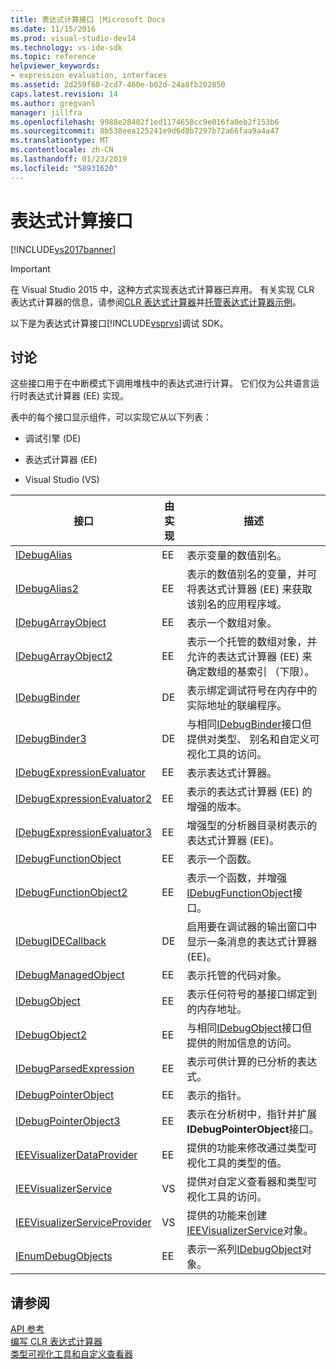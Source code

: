 ```yaml
---
title: 表达式计算接口 |Microsoft Docs
ms.date: 11/15/2016
ms.prod: visual-studio-dev14
ms.technology: vs-ide-sdk
ms.topic: reference
helpviewer_keywords:
- expression evaluation, interfaces
ms.assetid: 2d259f60-2cd7-460e-b02d-24a8fb202850
caps.latest.revision: 14
ms.author: gregvanl
manager: jillfra
ms.openlocfilehash: 9988e28482f1ed1174658cc9e016fa0eb2f153b6
ms.sourcegitcommit: 8b538eea125241e9d6d8b7297b72a66faa9a4a47
ms.translationtype: MT
ms.contentlocale: zh-CN
ms.lasthandoff: 01/23/2019
ms.locfileid: "58931620"
---
```

# <a name="expression-evaluation-interfaces"></a>表达式计算接口
[!INCLUDE[vs2017banner](../../../includes/vs2017banner.md)]

> [!IMPORTANT]
>  在 Visual Studio 2015 中，这种方式实现表达式计算器已弃用。 有关实现 CLR 表达式计算器的信息，请参阅[CLR 表达式计算器](https://github.com/Microsoft/ConcordExtensibilitySamples/wiki/CLR-Expression-Evaluators)并[托管表达式计算器示例](https://github.com/Microsoft/ConcordExtensibilitySamples/wiki/Managed-Expression-Evaluator-Sample)。  
  
 以下是为表达式计算接口[!INCLUDE[vsprvs](../../../includes/vsprvs-md.md)]调试 SDK。  
  
## <a name="discussion"></a>讨论  
 这些接口用于在中断模式下调用堆栈中的表达式进行计算。 它们仅为公共语言运行时表达式计算器 (EE) 实现。  
  
 表中的每个接口显示组件，可以实现它从以下列表：  
  
-   调试引擎 (DE)  
  
-   表达式计算器 (EE)  
  
-   Visual Studio (VS)  
  
|接口|由实现|描述|  
|---------------|--------------------|-----------------|  
|[IDebugAlias](../../../extensibility/debugger/reference/idebugalias.md)|EE|表示变量的数值别名。|  
|[IDebugAlias2](../../../extensibility/debugger/reference/idebugalias2.md)|EE|表示的数值别名的变量，并可将表达式计算器 (EE) 来获取该别名的应用程序域。|  
|[IDebugArrayObject](../../../extensibility/debugger/reference/idebugarrayobject.md)|EE|表示一个数组对象。|  
|[IDebugArrayObject2](../../../extensibility/debugger/reference/idebugarrayobject2.md)|EE|表示一个托管的数组对象，并允许的表达式计算器 (EE) 来确定数组的基索引 （下限）。|  
|[IDebugBinder](../../../extensibility/debugger/reference/idebugbinder.md)|DE|表示绑定调试符号在内存中的实际地址的联编程序。|  
|[IDebugBinder3](../../../extensibility/debugger/reference/idebugbinder3.md)|DE|与相同[IDebugBinder](../../../extensibility/debugger/reference/idebugbinder.md)接口但提供对类型、 别名和自定义可视化工具的访问。|  
|[IDebugExpressionEvaluator](../../../extensibility/debugger/reference/idebugexpressionevaluator.md)|EE|表示表达式计算器。|  
|[IDebugExpressionEvaluator2](../../../extensibility/debugger/reference/idebugexpressionevaluator2.md)|EE|表示的表达式计算器 (EE) 的增强的版本。|  
|[IDebugExpressionEvaluator3](../../../extensibility/debugger/reference/idebugexpressionevaluator3.md)|EE|增强型的分析器目录树表示的表达式计算器 (EE)。|  
|[IDebugFunctionObject](../../../extensibility/debugger/reference/idebugfunctionobject.md)|EE|表示一个函数。|  
|[IDebugFunctionObject2](../../../extensibility/debugger/reference/idebugfunctionobject2.md)|EE|表示一个函数，并增强[IDebugFunctionObject](../../../extensibility/debugger/reference/idebugfunctionobject.md)接口。|  
|[IDebugIDECallback](../../../extensibility/debugger/reference/idebugidecallback.md)|DE|启用要在调试器的输出窗口中显示一条消息的表达式计算器 (EE)。|  
|[IDebugManagedObject](../../../extensibility/debugger/reference/idebugmanagedobject.md)|EE|表示托管的代码对象。|  
|[IDebugObject](../../../extensibility/debugger/reference/idebugobject.md)|EE|表示任何符号的基接口绑定到的内存地址。|  
|[IDebugObject2](../../../extensibility/debugger/reference/idebugobject2.md)|EE|与相同[IDebugObject](../../../extensibility/debugger/reference/idebugobject.md)接口但提供的附加信息的访问。|  
|[IDebugParsedExpression](../../../extensibility/debugger/reference/idebugparsedexpression.md)|EE|表示可供计算的已分析的表达式。|  
|[IDebugPointerObject](../../../extensibility/debugger/reference/idebugpointerobject.md)|EE|表示的指针。|  
|[IDebugPointerObject3](../../../extensibility/debugger/reference/idebugpointerobject3.md)|EE|表示在分析树中，指针并扩展**IDebugPointerObject**接口。|  
|[IEEVisualizerDataProvider](../../../extensibility/debugger/reference/ieevisualizerdataprovider.md)|EE|提供的功能来修改通过类型可视化工具的类型的值。|  
|[IEEVisualizerService](../../../extensibility/debugger/reference/ieevisualizerservice.md)|VS|提供对自定义查看器和类型可视化工具的访问。|  
|[IEEVisualizerServiceProvider](../../../extensibility/debugger/reference/ieevisualizerserviceprovider.md)|VS|提供的功能来创建[IEEVisualizerService](../../../extensibility/debugger/reference/ieevisualizerservice.md)对象。|  
|[IEnumDebugObjects](../../../extensibility/debugger/reference/ienumdebugobjects.md)|EE|表示一系列[IDebugObject](../../../extensibility/debugger/reference/idebugobject.md)对象。|  
  
## <a name="see-also"></a>请参阅  
 [API 参考](../../../extensibility/debugger/reference/api-reference-visual-studio-debugging.md)   
 [编写 CLR 表达式计算器](../../../extensibility/debugger/writing-a-common-language-runtime-expression-evaluator.md)   
 [类型可视化工具和自定义查看器](../../../extensibility/debugger/type-visualizer-and-custom-viewer.md)
